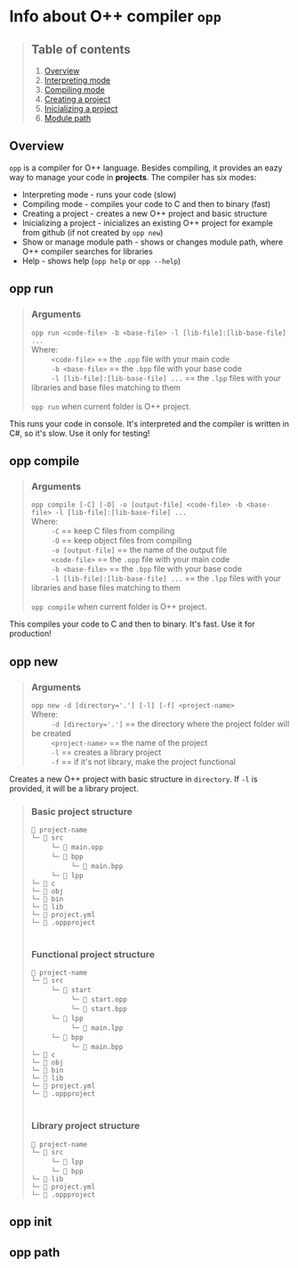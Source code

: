 # Info about O++ compiler `opp`

> ## Table of contents
> 1. [Overview](#overview)
> 2. [Interpreting mode](#opp-run)
> 3. [Compiling mode](#opp-compile)
> 4. [Creating a project](#opp-new)
> 5. [Inicializing a project](#opp-init)
> 6. [Module path](#opp-path)

## Overview
`opp` is a compiler for O++ language. Besides compiling, it provides an eazy way to manage your code in **projects**.
The compiler has six modes:
- Interpreting mode - runs your code (slow)
- Compiling mode - compiles your code to C and then to binary (fast)
- Creating a project - creates a new O++ project and basic structure
- Inicializing a project - inicializes an existing O++ project for example from github (if not created by `opp new`)
- Show or manage module path - shows or changes module path, where O++ compiler searches for libraries
- Help - shows help (`opp help` or `opp --help`)

## opp run
> ### Arguments
> `opp run <code-file> -b <base-file> -l [lib-file]:[lib-base-file] ...` </br>
> Where: </br>
> $\qquad$ `<code-file>` == the `.opp` file with your main code </br>
> $\qquad$ `-b <base-file>` == the `.bpp` file with your base code </br>
> $\qquad$ `-l [lib-file]:[lib-base-file] ...` == the `.lpp` files with your libraries and base files matching to them </br>
> </br>
> `opp run` when current folder is O++ project.

This runs your code in console. It's interpreted and the compiler is written in C#, so it's slow. Use it only for testing!

## opp compile
> ### Arguments
> `opp compile [-C] [-O] -o [output-file] <code-file> -b <base-file> -l [lib-file]:[lib-base-file] ...` </br>
> Where: </br>
> $\qquad$ `-C` == keep C files from compiling </br>
> $\qquad$ `-O` == keep object files from compiling </br>
> $\qquad$ `-o [output-file]` == the name of the output file </br>
> $\qquad$ `<code-file>` == the `.opp` file with your main code </br>
> $\qquad$ `-b <base-file>` == the `.bpp` file with your base code </br>
> $\qquad$ `-l [lib-file]:[lib-base-file] ...` == the `.lpp` files with your libraries and base files matching to them </br>
> </br>
> `opp compile` when current folder is O++ project.

This compiles your code to C and then to binary. It's fast. Use it for production!

## opp new
> ### Arguments
> `opp new -d [directory='.'] [-l] [-f] <project-name>` </br>
> Where: </br>
> $\qquad$ `-d [directory='.']` == the directory where the project folder will be created </br>
> $\qquad$ `<project-name>` == the name of the project </br>
> $\qquad$ `-l` == creates a library project </br>
> $\qquad$ `-f` == if it's not library, make the project functional </br>

Creates a new O++ project with basic structure in `directory`. If `-l` is provided, it will be a library project.

> ### Basic project structure
> `📁 project-name` </br>
> `└─ 📁 src` </br>
> $\qquad$ `└─ 📄 main.opp` </br>
> $\qquad$ `└─ 📁 bpp` </br>
> $\qquad$ $\qquad$ `└─ 📄 main.bpp` </br>
> $\qquad$ `└─ 📁 lpp` </br>
> `└─ 📁 c` </br>
> `└─ 📁 obj` </br>
> `└─ 📁 bin` </br>
> `└─ 📁 lib` </br>
> `└─ 📄 project.yml` </br>
> `└─ 📄 .oppproject` </br>
> </br>
> ### Functional project structure
> `📁 project-name` </br>
> `└─ 📁 src` </br>
> $\qquad$ `└─ 📁 start` </br>
> $\qquad$ $\qquad$ `└─ 📄 start.opp` </br>
> $\qquad$ $\qquad$ `└─ 📄 start.bpp` </br>
> $\qquad$ `└─ 📁 lpp` </br>
> $\qquad$ $\qquad$ `└─ 📄 main.lpp` </br>
> $\qquad$ `└─ 📁 bpp` </br>
> $\qquad$ $\qquad$ `└─ 📄 main.bpp` </br>
> `└─ 📁 c` </br>
> `└─ 📁 obj` </br>
> `└─ 📁 bin` </br>
> `└─ 📁 lib` </br>
> `└─ 📄 project.yml` </br>
> `└─ 📄 .oppproject` </br>
> </br>
> ### Library project structure
> `📁 project-name` </br>
> `└─ 📁 src` </br>
> $\qquad$ `└─ 📁 lpp` </br>
> $\qquad$ `└─ 📁 bpp` </br>
> `└─ 📁 lib` </br>
> `└─ 📄 project.yml` </br>
> `└─ 📄 .oppproject` </br>

<!--
TODO move to another file
-->

## opp init

## opp path